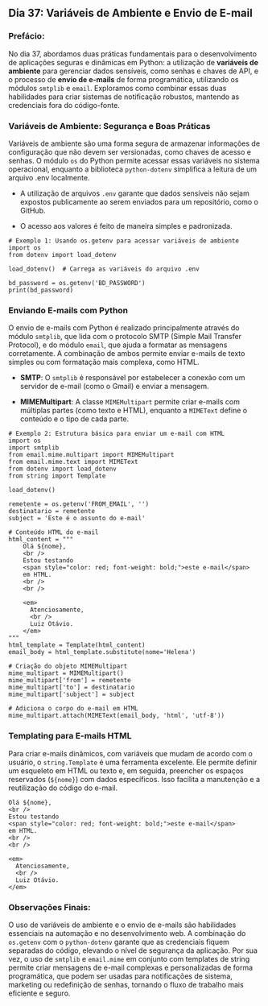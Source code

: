 ## Dia 37: Variáveis de Ambiente e Envio de E-mail

### Prefácio:

No dia 37, abordamos duas práticas fundamentais para o desenvolvimento de aplicações seguras e dinâmicas em Python: a utilização de **variáveis de ambiente** para gerenciar dados sensíveis, como senhas e chaves de API, e o processo de **envio de e-mails** de forma programática, utilizando os módulos ``smtplib`` e ``email``. Exploramos como combinar essas duas habilidades para criar sistemas de notificação robustos, mantendo as credenciais fora do código-fonte.

### Variáveis de Ambiente: Segurança e Boas Práticas

Variáveis de ambiente são uma forma segura de armazenar informações de configuração que não devem ser versionadas, como chaves de acesso e senhas. O módulo ``os`` do Python permite acessar essas variáveis no sistema operacional, enquanto a biblioteca ``python-dotenv`` simplifica a leitura de um arquivo .env localmente.

- A utilização de arquivos ``.env`` garante que dados sensíveis não sejam expostos publicamente ao serem enviados para um repositório, como o GitHub.

- O acesso aos valores é feito de maneira simples e padronizada.

````
# Exemplo 1: Usando os.getenv para acessar variáveis de ambiente
import os
from dotenv import load_dotenv

load_dotenv()  # Carrega as variáveis do arquivo .env

bd_password = os.getenv('BD_PASSWORD')
print(bd_password)
````

### Enviando E-mails com Python

O envio de e-mails com Python é realizado principalmente através do módulo ``smtplib``, que lida com o protocolo SMTP (Simple Mail Transfer Protocol), e do módulo ``email``, que ajuda a formatar as mensagens corretamente. A combinação de ambos permite enviar e-mails de texto simples ou com formatação mais complexa, como HTML.

- **SMTP**: O ``smtplib`` é responsável por estabelecer a conexão com um servidor de e-mail (como o Gmail) e enviar a mensagem.

- **MIMEMultipart**: A classe ``MIMEMultipart`` permite criar e-mails com múltiplas partes (como texto e HTML), enquanto a ``MIMEText`` define o conteúdo e o tipo de cada parte.

````
# Exemplo 2: Estrutura básica para enviar um e-mail com HTML
import os
import smtplib
from email.mime.multipart import MIMEMultipart
from email.mime.text import MIMEText
from dotenv import load_dotenv
from string import Template

load_dotenv()

remetente = os.getenv('FROM_EMAIL', '')
destinatario = remetente
subject = 'Este é o assunto do e-mail'

# Conteúdo HTML do e-mail
html_content = """
    Olá ${nome},
    <br />
    Estou testando
    <span style="color: red; font-weight: bold;">este e-mail</span>
    em HTML.
    <br />
    <br />

    <em>
      Atenciosamente,
      <br />
      Luiz Otávio.
    </em>
"""
html_template = Template(html_content)
email_body = html_template.substitute(nome='Helena')

# Criação do objeto MIMEMultipart
mime_multipart = MIMEMultipart()
mime_multipart['from'] = remetente
mime_multipart['to'] = destinatario
mime_multipart['subject'] = subject

# Adiciona o corpo do e-mail em HTML
mime_multipart.attach(MIMEText(email_body, 'html', 'utf-8'))
````

### Templating para E-mails HTML

Para criar e-mails dinâmicos, com variáveis que mudam de acordo com o usuário, o ``string.Template`` é uma ferramenta excelente. Ele permite definir um esqueleto em HTML ou texto e, em seguida, preencher os espaços reservados (``${nome}``) com dados específicos. Isso facilita a manutenção e a reutilização do código do e-mail.

````
Olá ${nome},
<br />
Estou testando
<span style="color: red; font-weight: bold;">este e-mail</span>
em HTML.
<br />
<br />

<em>
  Atenciosamente,
  <br />
  Luiz Otávio.
</em>
````

### Observações Finais:

O uso de variáveis de ambiente e o envio de e-mails são habilidades essenciais na automação e no desenvolvimento web. A combinação do ``os.getenv`` com o ``python-dotenv`` garante que as credenciais fiquem separadas do código, elevando o nível de segurança da aplicação. Por sua vez, o uso de ``smtplib`` e ``email.mime`` em conjunto com templates de string permite criar mensagens de e-mail complexas e personalizadas de forma programática, que podem ser usadas para notificações de sistema, marketing ou redefinição de senhas, tornando o fluxo de trabalho mais eficiente e seguro.